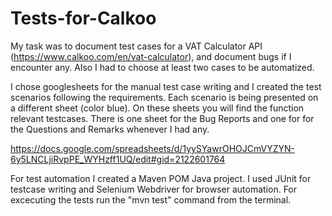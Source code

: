 # Tests-for-Calkoo


My task was to document test cases for a VAT Calculator API (https://www.calkoo.com/en/vat-calculator), 
and document bugs if I encounter any. Also I had to choose at least two cases to be automatized.

I chose googlesheets for the manual test case writing
and I created the test scenarios following the requirements. Each scenario is being presented on a different sheet (color blue).
On these sheets you will find the function relevant testcases.
There is one sheet for the Bug Reports and one for for the Questions and Remarks whenever I had any.

https://docs.google.com/spreadsheets/d/1yySYawrOHOJCmVYZYN-6y5LNCLjiRvpPE_WYHzff1UQ/edit#gid=2122601764

For test automation I created a Maven POM Java project. I used JUnit for testcase writing and Selenium Webdriver for browser automation.
For excecuting the tests run the "mvn test" command from the terminal. 
